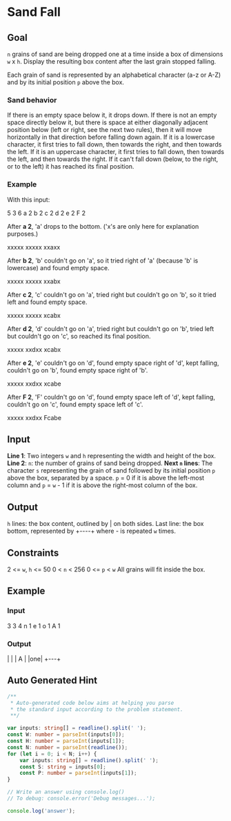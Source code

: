 # Sand Fall

## Goal

`n` grains of sand are being dropped one at a time inside a box of dimensions `w` x `h`. Display the resulting box content after the last grain stopped falling.

Each grain of sand is represented by an alphabetical character (a-z or A-Z) and by its initial position `p` above the box.

### Sand behavior

If there is an empty space below it, it drops down.
If there is not an empty space directly below it, but there is space at either diagonally adjacent position below (left or right, see the next two rules), then it will move horizontally in that direction before falling down again.
If it is a lowercase character, it first tries to fall down, then towards the right, and then towards the left.
If it is an uppercase character, it first tries to fall down, then towards the left, and then towards the right.
If it can't fall down (below, to the right, or to the left) it has reached its final position.

### Example

With this input:

5 3
6
a 2
b 2
c 2
d 2
e 2
F 2

After **a 2**, 'a' drops to the bottom. ('x's are only here for explanation purposes.)

xxxxx
xxxxx
xxaxx

After **b 2**, 'b' couldn't go on 'a', so it tried right of 'a' (because 'b' is lowercase) and found empty space.

xxxxx
xxxxx
xxabx

After **c 2**, 'c' couldn't go on 'a', tried right but couldn't go on 'b', so it tried left and found empty space.

xxxxx
xxxxx
xcabx

After **d 2**, 'd' couldn't go on 'a', tried right but couldn't go on 'b', tried left but couldn't go on 'c', so reached its final position.

xxxxx
xxdxx
xcabx

After **e 2**, 'e' couldn't go on 'd', found empty space right of 'd', kept falling, couldn't go on 'b', found empty space right of 'b'.

xxxxx
xxdxx
xcabe

After **F 2**, 'F' couldn't go on 'd', found empty space left of 'd', kept falling, couldn't go on 'c', found empty space left of 'c'.

xxxxx
xxdxx
Fcabe

## Input

**Line 1**: Two integers `w` and `h` representing the width and height of the box.
**Line 2**: `n`: the number of grains of sand being dropped.
**Next `n` lines**: The character `s` representing the grain of sand followed by its initial position `p` above the box, separated by a space. `p` = 0 if it is above the left-most column and `p` = `w` - 1 if it is above the right-most column of the box.

## Output

`h` lines: the box content, outlined by | on both sides.
Last line: the box bottom, represented by +----+ where - is repeated `w` times.

## Constraints

2 <= `w`, `h` <= 50
0 < `n` < 256
0 <= `p` < `w`
All grains will fit inside the box.

## Example

### Input

3 3
4
n 1
e 1
o 1
A 1

### Output

|   |
| A |
|one|
+---+

## Auto Generated Hint

```ts
/**
 * Auto-generated code below aims at helping you parse
 * the standard input according to the problem statement.
 **/

var inputs: string[] = readline().split(' ');
const W: number = parseInt(inputs[0]);
const H: number = parseInt(inputs[1]);
const N: number = parseInt(readline());
for (let i = 0; i < N; i++) {
    var inputs: string[] = readline().split(' ');
    const S: string = inputs[0];
    const P: number = parseInt(inputs[1]);
}

// Write an answer using console.log()
// To debug: console.error('Debug messages...');

console.log('answer');
```
